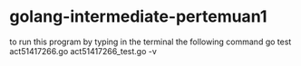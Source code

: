 # golang-intermediate-pertemuan1
to run this program by typing in the terminal the following command go test act51417266.go act51417266_test.go -v
